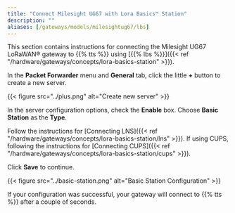 ```yaml
---
title: "Connect Milesight UG67 with Lora Basics™ Station"
description: ""
aliases: [/gateways/models/milesightug67/lbs]
---
```


This section contains instructions for connecting the Milesight UG67 LoRaWAN® gateway to {{% tts %}} using [{{% lbs %}}]({{< ref "/hardware/gateways/concepts/lora-basics-station" >}}).

<!--more-->

In the **Packet Forwarder** menu and **General** tab, click the little **+** button to create a new server.

{{< figure src="../plus.png" alt="Create new server" >}}

In the server configuration options, check the **Enable** box. Choose **Basic Station** as the **Type**.

Follow the instructions for [Connecting LNS]({{< ref "/hardware/gateways/concepts/lora-basics-station/lns" >}}). If using CUPS, following the instructions for [Connecting CUPS]({{< ref "/hardware/gateways/concepts/lora-basics-station/cups" >}}).

Click **Save** to continue.

{{< figure src="../basic-station.png" alt="Basic Station Configuration" >}}

If your configuration was successful, your gateway will connect to {{% tts %}} after a couple of seconds.
